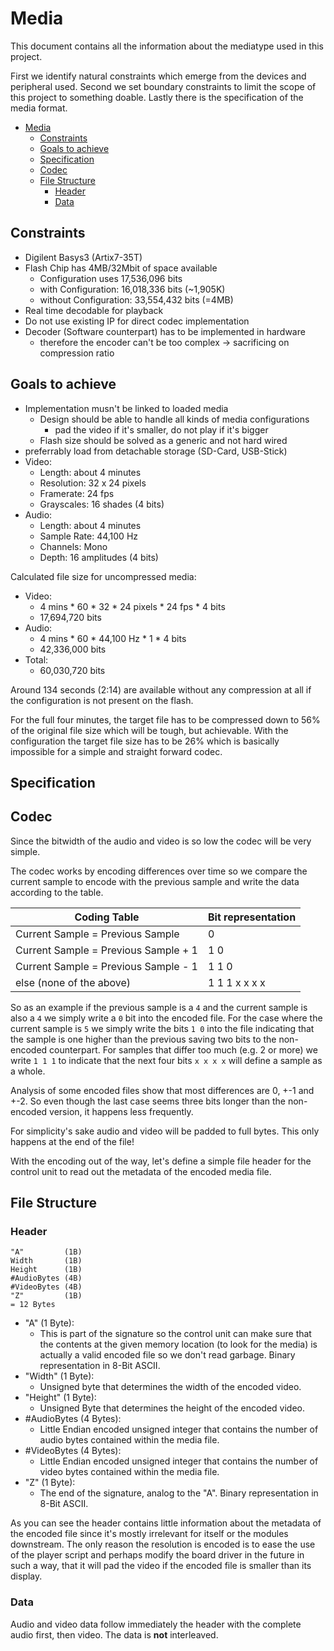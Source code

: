 # Media

This document contains all the information about the mediatype used in this project.

First we identify natural constraints which emerge from the devices and peripheral used. Second we set boundary constraints to limit the scope of this project to something doable.
Lastly there is the specification of the media format.

- [Media](#media)
  - [Constraints](#constraints)
  - [Goals to achieve](#goals-to-achieve)
  - [Specification](#specification)
  - [Codec](#codec)
  - [File Structure](#file-structure)
    - [Header](#header)
    - [Data](#data)

## Constraints
- Digilent Basys3 (Artix7-35T)
- Flash Chip has 4MB/32Mbit of space available
  - Configuration uses 17,536,096 bits
  - with Configuration: 16,018,336 bits (~1,905K)
  - without Configuration: 33,554,432 bits (=4MB)
- Real time decodable for playback
- Do not use existing IP for direct codec implementation
- Decoder (Software counterpart) has to be implemented in hardware
  - therefore the encoder can't be too complex -> sacrificing on compression ratio

## Goals to achieve
- Implementation musn't be linked to loaded media
  - Design should be able to handle all kinds of media configurations
    - pad the video if it's smaller, do not play if it's bigger
  - Flash size should be solved as a generic and not hard wired
- preferrably load from detachable storage (SD-Card, USB-Stick)
- Video:
  - Length: about 4 minutes
  - Resolution: 32 x 24 pixels
  - Framerate: 24 fps
  - Grayscales: 16 shades (4 bits)
- Audio:
  - Length: about 4 minutes
  - Sample Rate: 44,100 Hz
  - Channels: Mono
  - Depth: 16 amplitudes (4 bits)

Calculated file size for uncompressed media:
- Video:
  - 4 mins * 60 * 32 * 24 pixels * 24 fps * 4 bits
  - 17,694,720 bits
- Audio:
  - 4 mins * 60 * 44,100 Hz * 1 * 4 bits
  - 42,336,000 bits
- Total:
  - 60,030,720 bits


Around 134 seconds (2:14) are available without any compression at all if the configuration is not present on the flash.

For the full four minutes, the target file has to be compressed down to 56% of the original file size which will be tough, but achievable.  With the configuration the target file size has to be 26% which is basically impossible for a simple and straight forward codec.

## Specification

## Codec

Since the bitwidth of the audio and video is so low the codec will be very simple.

The codec works by encoding differences over time so we compare the current sample to encode with the previous sample and write the data according to the table.

| Coding Table                         | Bit representation |
|--------------------------------------|--------------------|
| Current Sample = Previous Sample     | 0                  |
| Current Sample = Previous Sample + 1 | 1 0                |
| Current Sample = Previous Sample - 1 | 1 1 0              |
| else (none of the above)             | 1 1 1 x x x x      |

So as an example if the previous sample is a `4` and the current sample is also a `4` we simply write a `0` bit into the encoded file.
For the case where the current sample is `5` we simply write the bits `1 0` into the file indicating that the sample is one higher than the previous saving two bits to the non-encoded counterpart.
For samples that differ too much (e.g. 2 or more) we write `1 1 1` to indicate that the next four bits `x x x x` will define a sample as a whole.

Analysis of some encoded files show that most differences are 0, +-1 and +-2. So even though the last case seems three bits longer than the non-encoded version, it happens less frequently.

For simplicity's sake audio and video will be padded to full bytes.
This only happens at the end of the file!

With the encoding out of the way, let's define a simple file header for the control unit to read out the metadata of the encoded media file.

## File Structure

### Header

```
"A"         (1B)
Width       (1B)
Height      (1B)
#AudioBytes (4B)
#VideoBytes (4B)
"Z"         (1B)
= 12 Bytes
```

- "A" (1 Byte):
  - This is part of the signature so the control unit can make sure that the contents at the given memory location (to look for the media) is actually a valid encoded file so we don't read garbage. Binary representation in 8-Bit ASCII.
- "Width" (1 Byte):
  - Unsigned byte that determines the width of the encoded video.
- "Height" (1 Byte):
  - Unsigned Byte that determines the height of the encoded video.
- #AudioBytes (4 Bytes):
  - Little Endian encoded unsigned integer that contains the number of audio bytes contained within the media file.
- #VideoBytes (4 Bytes):
  - Little Endian encoded unsigned integer that contains the number of video bytes contained within the media file.
- "Z" (1 Byte):
  - The end of the signature, analog to the "A". Binary representation in 8-Bit ASCII.

As you can see the header contains little information about the metadata of the encoded file since it's mostly irrelevant for itself or the modules downstream.
The only reason the resolution is encoded is to ease the use of the player script and perhaps modify the board driver in the future in such a way, that it will pad the video if the encoded file is smaller than its display.

### Data

Audio and video data follow immediately the header with the complete audio first, then video.
The data is **not** interleaved.
